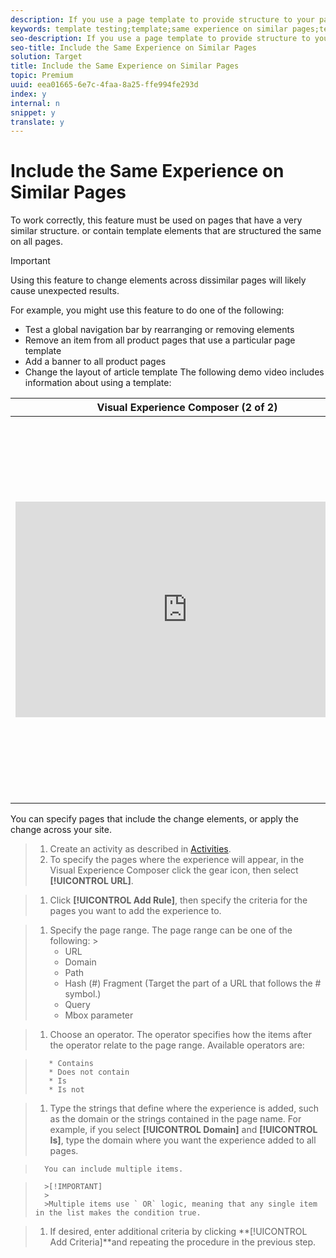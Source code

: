 ```yaml
---
description: If you use a page template to provide structure to your pages, or if your pages contain similar elements, this feature makes it possible to test variations in similarly structured page elements.
keywords: template testing;template;same experience on similar pages;template test
seo-description: If you use a page template to provide structure to your pages, or if your pages contain similar elements, this feature makes it possible to test variations in similarly structured page elements.
seo-title: Include the Same Experience on Similar Pages
solution: Target
title: Include the Same Experience on Similar Pages
topic: Premium
uuid: eea01665-6e7c-4faa-8a25-ffe994fe293d
index: y
internal: n
snippet: y
translate: y
---
```


# Include the Same Experience on Similar Pages

To work correctly, this feature must be used on pages that have a very similar structure. or contain template elements that are structured the same on all pages. 


>[!IMPORTANT]
>
>Using this feature to change elements across dissimilar pages will likely cause unexpected results.



For example, you might use this feature to do one of the following: 

* Test a global navigation bar by rearranging or removing elements
* Remove an item from all product pages that use a particular page template
* Add a banner to all product pages
* Change the layout of article template
The following demo video includes information about using a template: 



<table id="table_C56F4BE9B867463380013C584D97DAD2"> 
 <thead> 
  <tr> 
   <th class="entry" colspan="2"> Visual Experience Composer (2 of 2) </th> 
   <th colname="col3" class="entry"> 7:29 </th> 
  </tr>
 </thead>
 <tbody> 
  <tr> 
   <td colspan="2"> <p> 
     <div width="550" class="video-iframe"> 
      <iframe src="https://www.youtube.com/embed/qwUKEp8en_k/" frameborder="0" webkitallowfullscreen="true" mozallowfullscreen="true" oallowfullscreen="true" msallowfullscreen="true" allowfullscreen="allowfullscreen" scrolling="no" width="550" height="345">https://www.youtube.com/embed/qwUKEp8en_k/</iframe>
     </div> </p> </td> 
   <td colname="col3"> <p> 
     <ul id="ul_B17C3EFA4B664415AE0159E418FF45C4"> 
      <li id="li_916224D2105348BE93D60015B2F43D4F">Rename and duplicate an experience </li> 
      <li id="li_0FED234A3A054DEAB62C4F58BAB47F7F">Create a redirect experience </li> 
      <li id="li_79866ECECA2D4ACB9AE991B2922ADA84">Target an activity to a single URL or a group of URLs </li> 
      <li id="li_67ED273861FC493785AC049CC0B37E6A">Create a multi-page activity </li> 
      <li id="li_F4646D966373499DA6A32ED62411DF57">Preview and build experience for responsive websites </li> 
      <li id="li_4CA9280B227C4ACBB3EDDC23AB8ECCC3">Use overlays to highlight types of elements </li> 
     </ul> </p> </td> 
  </tr> 
 </tbody> 
</table>

You can specify pages that include the change elements, or apply the change across your site. 

>1. Create an activity as described in [ Activities](../c_activities/c_activities.md#concept_D317A95A1AB54674BA7AB65C7985BA03).
>1. To specify the pages where the experience will appear, in the Visual Experience Composer click the gear icon, then select **[!UICONTROL  URL]**.

>1. Click **[!UICONTROL  Add Rule]**, then specify the criteria for the pages you want to add the experience to.

>    
>    1. Specify the page range. The page range can be one of the following: >    
>        * URL
>        * Domain
>        * Path
>        * Hash (#) Fragment (Target the part of a URL that follows the # symbol.)
>        * Query
>        * Mbox parameter


>    1. Choose an operator. The operator specifies how the items after the operator relate to the page range. Available operators are: 

>    
>        * Contains
>        * Does not contain
>        * Is
>        * Is not


>    1. Type the strings that define where the experience is added, such as the domain or the strings contained in the page name. For example, if you select **[!UICONTROL  Domain]** and **[!UICONTROL  Is]**, type the domain where you want the experience added to all pages. 

>       You can include multiple items. 


>       >[!IMPORTANT]
>       >
>       >Multiple items use ` OR` logic, meaning that any single item in the list makes the condition true. 



>1. If desired, enter additional criteria by clicking **[!UICONTROL  Add Criteria]**and repeating the procedure in the previous step.

